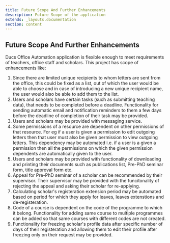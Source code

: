 ```yaml
---
title: Future Scope And Further Enhancements
description: Future Scope of the application
extends: _layouts.documentation
section: content
---
```


## Future Scope And Further Enhancements

Ducs Office Automation application is flexible enough to meet requirements of teachers, office staff and scholars. This project has scope of enhancements like:

1. Since there are limited unique recipients to whom letters are sent from the office, this could be fixed as a list, out of which the user would be able to choose and in case of introducing a new unique recipient name, the user would also be able to add them to the list.
1. Users and scholars have certain tasks (such as submitting teaching data), that needs to be completed before a deadline. Functionality for sending automatic email and notification reminders to them a few days before the deadline of completion of their task may be provided.
1. Users and scholars may be provided with messaging service. 
1. Some permissions of a resource are dependent on other permissions of that resource. For eg if a user is given a permission to edit outgoing letters then that user must also be given permission to view outgoing letters. This dependency may be automated i.e. if a user is a given a permission then all the permissions on which the given permission dependents are automatically given to the user.
1. Users and scholars may be provided with functionality of downloading and printing their documents such as publications list, Pre-PhD seminar form, title approval form etc.
1. Appeal for Pre-PhD seminar of a scholar can be recommended by their supervisor. Their supervisor may be provided with the funcitonality of rejecting the appeal and asking their scholar for re-applying.
1. Calculating scholar's registeration extension period may be automated based on period for which they apply for leaves, leaves extenstions and de-registeration.
1. Code of a course is dependent on the code of the programme to which it belong. Functionality for adding same course to multiple programmes can be added so that same courses with different codes are not created.
1. Functionality for freezing scholar's profile data after specific number of days of their registeration and allowing them to edit their profile after freezing only on their request may be provided.
  